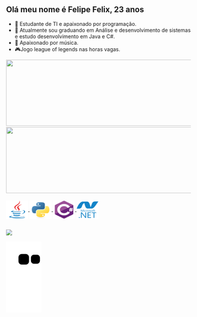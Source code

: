 ## Olá meu nome é Felipe Felix, 23 anos
- 📘 Estudante de TI e apaixonado por programação.
- 📕 Atualmente sou graduando em Análise e desenvolvimento de sistemas e estudo desenvolvimento em Java e C#.
- 🎵 Apaixonado por música.
- 🎮Jogo league of legends nas horas vagas.

<div align="center">
  <a href="https://github.com/felpfe">
  <img height="180em" width="600" src="https://github-readme-stats.vercel.app/api?username=felpfe&show_icons=true&theme=dark&include_all_commits=true&count_private=true"/>
  <img height="180em" width="600" src="https://github-readme-stats.vercel.app/api/top-langs/?username=felpfe&layout=compact&langs_count=7&theme=dark"/>
  
</div>
  <div style="display: inline_block"><br>
  <img align="center" alt="Rafa-Python" height="50" width="60" src="https://raw.githubusercontent.com/devicons/devicon/master/icons/java/java-original.svg">
  <img align="center" alt="Rafa-Python" height="50" width="60" src="https://raw.githubusercontent.com/devicons/devicon/master/icons/python/python-original.svg">
  <img align="center" alt="Rafa-Python" height="50" width="60" src="https://raw.githubusercontent.com/devicons/devicon/master/icons/csharp/csharp-original.svg">
  <img align="center" alt="Rafa-Python" height="50" width="60" src="https://raw.githubusercontent.com/devicons/devicon/master/icons/dot-net/dot-net-plain-wordmark.svg">
</div>
  
  ##
  <div> 
  <a href="https://www.linkedin.com/in/felipe-felix-de-almeida-0729371a7" target="_blank"><img src="https://img.shields.io/badge/-LinkedIn-%230077B5?style=for-the-badge&logo=linkedin&logoColor=white" target="_blank"></a> 
 
  ![Snake animation](https://github.com/rafaballerini/rafaballerini/blob/output/github-contribution-grid-snake.svg)
 
</div>
  

<!---
felpfe/felpfe is a ✨ special ✨ repository because its `README.md` (this file) appears on your GitHub profile.
You can click the Preview link to take a look at your changes.
--->
